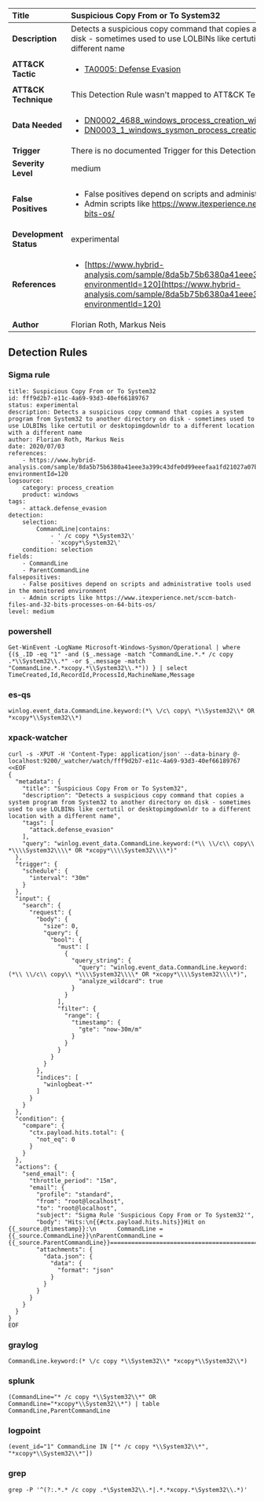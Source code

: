 | Title                    | Suspicious Copy From or To System32       |
|:-------------------------|:------------------|
| **Description**          | Detects a suspicious copy command that copies a system program from System32 to another directory on disk - sometimes used to use LOLBINs like certutil or desktopimgdownldr to a different location with a different name |
| **ATT&amp;CK Tactic**    |  <ul><li>[TA0005: Defense Evasion](https://attack.mitre.org/tactics/TA0005)</li></ul>  |
| **ATT&amp;CK Technique** |  This Detection Rule wasn't mapped to ATT&amp;CK Technique yet  |
| **Data Needed**          | <ul><li>[DN0002_4688_windows_process_creation_with_commandline](../Data_Needed/DN0002_4688_windows_process_creation_with_commandline.md)</li><li>[DN0003_1_windows_sysmon_process_creation](../Data_Needed/DN0003_1_windows_sysmon_process_creation.md)</li></ul>  |
| **Trigger**              |  There is no documented Trigger for this Detection Rule yet  |
| **Severity Level**       | medium |
| **False Positives**      | <ul><li>False positives depend on scripts and administrative tools used in the monitored environment</li><li>Admin scripts like https://www.itexperience.net/sccm-batch-files-and-32-bits-processes-on-64-bits-os/</li></ul>  |
| **Development Status**   | experimental |
| **References**           | <ul><li>[https://www.hybrid-analysis.com/sample/8da5b75b6380a41eee3a399c43dfe0d99eeefaa1fd21027a07b1ecaa4cd96fdd?environmentId=120](https://www.hybrid-analysis.com/sample/8da5b75b6380a41eee3a399c43dfe0d99eeefaa1fd21027a07b1ecaa4cd96fdd?environmentId=120)</li></ul>  |
| **Author**               | Florian Roth, Markus Neis |


## Detection Rules

### Sigma rule

```
title: Suspicious Copy From or To System32
id: fff9d2b7-e11c-4a69-93d3-40ef66189767
status: experimental
description: Detects a suspicious copy command that copies a system program from System32 to another directory on disk - sometimes used to use LOLBINs like certutil or desktopimgdownldr to a different location with a different name
author: Florian Roth, Markus Neis
date: 2020/07/03
references:
    - https://www.hybrid-analysis.com/sample/8da5b75b6380a41eee3a399c43dfe0d99eeefaa1fd21027a07b1ecaa4cd96fdd?environmentId=120
logsource:
    category: process_creation
    product: windows
tags:
    - attack.defense_evasion
detection:
    selection:
        CommandLine|contains: 
            - ' /c copy *\System32\'
            - 'xcopy*\System32\'
    condition: selection
fields:
    - CommandLine
    - ParentCommandLine
falsepositives:
    - False positives depend on scripts and administrative tools used in the monitored environment
    - Admin scripts like https://www.itexperience.net/sccm-batch-files-and-32-bits-processes-on-64-bits-os/
level: medium

```





### powershell
    
```
Get-WinEvent -LogName Microsoft-Windows-Sysmon/Operational | where {($_.ID -eq "1" -and ($_.message -match "CommandLine.*.* /c copy .*\\System32\\.*" -or $_.message -match "CommandLine.*.*xcopy.*\\System32\\.*")) } | select TimeCreated,Id,RecordId,ProcessId,MachineName,Message
```


### es-qs
    
```
winlog.event_data.CommandLine.keyword:(*\ \/c\ copy\ *\\System32\\* OR *xcopy*\\System32\\*)
```


### xpack-watcher
    
```
curl -s -XPUT -H 'Content-Type: application/json' --data-binary @- localhost:9200/_watcher/watch/fff9d2b7-e11c-4a69-93d3-40ef66189767 <<EOF
{
  "metadata": {
    "title": "Suspicious Copy From or To System32",
    "description": "Detects a suspicious copy command that copies a system program from System32 to another directory on disk - sometimes used to use LOLBINs like certutil or desktopimgdownldr to a different location with a different name",
    "tags": [
      "attack.defense_evasion"
    ],
    "query": "winlog.event_data.CommandLine.keyword:(*\\ \\/c\\ copy\\ *\\\\System32\\\\* OR *xcopy*\\\\System32\\\\*)"
  },
  "trigger": {
    "schedule": {
      "interval": "30m"
    }
  },
  "input": {
    "search": {
      "request": {
        "body": {
          "size": 0,
          "query": {
            "bool": {
              "must": [
                {
                  "query_string": {
                    "query": "winlog.event_data.CommandLine.keyword:(*\\ \\/c\\ copy\\ *\\\\System32\\\\* OR *xcopy*\\\\System32\\\\*)",
                    "analyze_wildcard": true
                  }
                }
              ],
              "filter": {
                "range": {
                  "timestamp": {
                    "gte": "now-30m/m"
                  }
                }
              }
            }
          }
        },
        "indices": [
          "winlogbeat-*"
        ]
      }
    }
  },
  "condition": {
    "compare": {
      "ctx.payload.hits.total": {
        "not_eq": 0
      }
    }
  },
  "actions": {
    "send_email": {
      "throttle_period": "15m",
      "email": {
        "profile": "standard",
        "from": "root@localhost",
        "to": "root@localhost",
        "subject": "Sigma Rule 'Suspicious Copy From or To System32'",
        "body": "Hits:\n{{#ctx.payload.hits.hits}}Hit on {{_source.@timestamp}}:\n      CommandLine = {{_source.CommandLine}}\nParentCommandLine = {{_source.ParentCommandLine}}================================================================================\n{{/ctx.payload.hits.hits}}",
        "attachments": {
          "data.json": {
            "data": {
              "format": "json"
            }
          }
        }
      }
    }
  }
}
EOF

```


### graylog
    
```
CommandLine.keyword:(* \/c copy *\\System32\\* *xcopy*\\System32\\*)
```


### splunk
    
```
(CommandLine="* /c copy *\\System32\\*" OR CommandLine="*xcopy*\\System32\\*") | table CommandLine,ParentCommandLine
```


### logpoint
    
```
(event_id="1" CommandLine IN ["* /c copy *\\System32\\*", "*xcopy*\\System32\\*"])
```


### grep
    
```
grep -P '^(?:.*.* /c copy .*\System32\\.*|.*.*xcopy.*\System32\\.*)'
```




